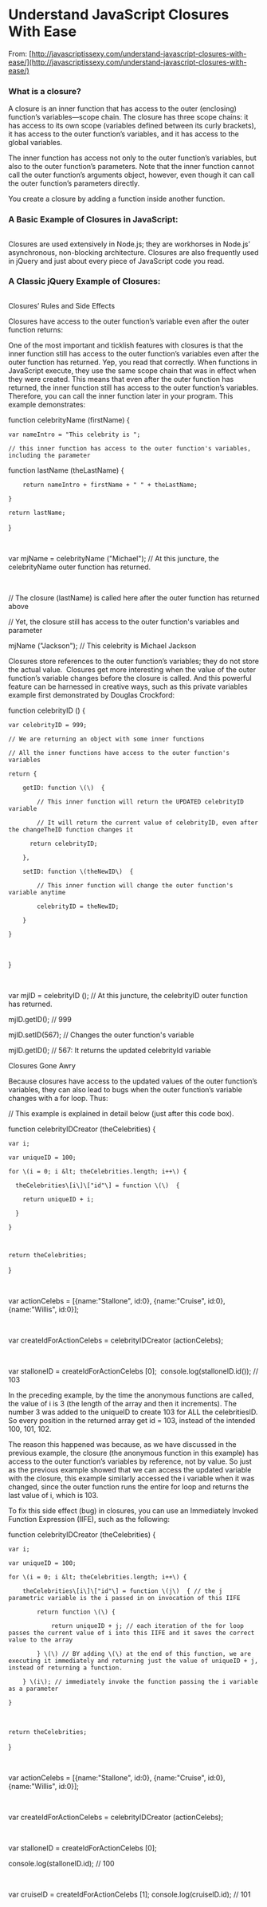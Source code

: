 # Understand JavaScript Closures With Ease

From: [http://javascriptissexy.com/understand-javascript-closures-with-ease/](http://javascriptissexy.com/understand-javascript-closures-with-ease/)

### What is a closure?

A closure is an inner function that has access to the outer \(enclosing\) function’s variables—scope chain. The closure has three scope chains: it has access to its own scope \(variables defined between its curly brackets\), it has access to the outer function’s variables, and it has access to the global variables.

The inner function has access not only to the outer function’s variables, but also to the outer function’s parameters. Note that the inner function cannot call the outer function’s arguments object, however, even though it can call the outer function’s parameters directly.

You create a closure by adding a function inside another function.

### A Basic Example of Closures in JavaScript:

```

```

Closures are used extensively in Node.js; they are workhorses in Node.js’ asynchronous, non-blocking architecture. Closures are also frequently used in jQuery and just about every piece of JavaScript code you read.

### A Classic jQuery Example of Closures:

```

```

Closures’ Rules and Side Effects

Closures have access to the outer function’s variable even after the outer function returns:

One of the most important and ticklish features with closures is that the inner function still has access to the outer function’s variables even after the outer function has returned. Yep, you read that correctly. When functions in JavaScript execute, they use the same scope chain that was in effect when they were created. This means that even after the outer function has returned, the inner function still has access to the outer function’s variables. Therefore, you can call the inner function later in your program. This example demonstrates:

function celebrityName \(firstName\) {

```
var nameIntro = "This celebrity is ";

// this inner function has access to the outer function's variables, including the parameter​
```

function lastName \(theLastName\) {

```
    return nameIntro + firstName + " " + theLastName;

}

return lastName;
```

}

​

​var mjName = celebrityName \("Michael"\); // At this juncture, the celebrityName outer function has returned.​

​

​// The closure \(lastName\) is called here after the outer function has returned above​

​// Yet, the closure still has access to the outer function's variables and parameter​

mjName \("Jackson"\); // This celebrity is Michael Jackson

Closures store references to the outer function’s variables; they do not store the actual value.  Closures get more interesting when the value of the outer function’s variable changes before the closure is called. And this powerful feature can be harnessed in creative ways, such as this private variables example first demonstrated by Douglas Crockford:

function celebrityID \(\) {

```
var celebrityID = 999;

// We are returning an object with some inner functions​

// All the inner functions have access to the outer function's variables​

return {

    getID: function \(\)  {

        // This inner function will return the UPDATED celebrityID variable​

        // It will return the current value of celebrityID, even after the changeTheID function changes it​

      return celebrityID;

    },

    setID: function \(theNewID\)  {

        // This inner function will change the outer function's variable anytime​

        celebrityID = theNewID;

    }

}
```

​

}

​

​var mjID = celebrityID \(\); // At this juncture, the celebrityID outer function has returned.​

mjID.getID\(\); // 999​

mjID.setID\(567\); // Changes the outer function's variable​

mjID.getID\(\); // 567: It returns the updated celebrityId variable

Closures Gone Awry

Because closures have access to the updated values of the outer function’s variables, they can also lead to bugs when the outer function’s variable changes with a for loop. Thus:

// This example is explained in detail below \(just after this code box\).​

​function celebrityIDCreator \(theCelebrities\) {

```
var i;

var uniqueID = 100;

for \(i = 0; i &lt; theCelebrities.length; i++\) {

  theCelebrities\[i\]\["id"\] = function \(\)  {

    return uniqueID + i;

  }

}



return theCelebrities;
```

}

​

​var actionCelebs = \[{name:"Stallone", id:0}, {name:"Cruise", id:0}, {name:"Willis", id:0}\];

​

​var createIdForActionCelebs = celebrityIDCreator \(actionCelebs\);

​

​var stalloneID = createIdForActionCelebs \[0\];  console.log\(stalloneID.id\(\)\); // 103

In the preceding example, by the time the anonymous functions are called, the value of i is 3 \(the length of the array and then it increments\). The number 3 was added to the uniqueID to create 103 for ALL the celebritiesID. So every position in the returned array get id = 103, instead of the intended 100, 101, 102.

The reason this happened was because, as we have discussed in the previous example, the closure \(the anonymous function in this example\) has access to the outer function’s variables by reference, not by value. So just as the previous example showed that we can access the updated variable with the closure, this example similarly accessed the i variable when it was changed, since the outer function runs the entire for loop and returns the last value of i, which is 103.

To fix this side effect \(bug\) in closures, you can use an Immediately Invoked Function Expression \(IIFE\), such as the following:

function celebrityIDCreator \(theCelebrities\) {

```
var i;

var uniqueID = 100;

for \(i = 0; i &lt; theCelebrities.length; i++\) {

    theCelebrities\[i\]\["id"\] = function \(j\)  { // the j parametric variable is the i passed in on invocation of this IIFE​

        return function \(\) {

            return uniqueID + j; // each iteration of the for loop passes the current value of i into this IIFE and it saves the correct value to the array​

        } \(\) // BY adding \(\) at the end of this function, we are executing it immediately and returning just the value of uniqueID + j, instead of returning a function.​

    } \(i\); // immediately invoke the function passing the i variable as a parameter​

}
```

​

```
return theCelebrities;
```

}

​

​var actionCelebs = \[{name:"Stallone", id:0}, {name:"Cruise", id:0}, {name:"Willis", id:0}\];

​

​var createIdForActionCelebs = celebrityIDCreator \(actionCelebs\);

​

​var stalloneID = createIdForActionCelebs \[0\];

console.log\(stalloneID.id\); // 100​

​

​var cruiseID = createIdForActionCelebs \[1\]; console.log\(cruiseID.id\); // 101

